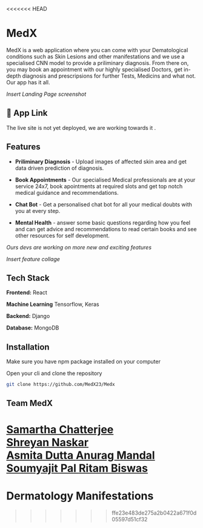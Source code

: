 <<<<<<< HEAD
# MedX

MedX is a web application where you can come with your Dematological conditions such as Skin Lesions and other manifestations and we use a specialised CNN model to provide a priliminary diagnosis. From there on, you may book an appointment with our highly specialised Doctors, get in-depth diagnosis and prescripsions for further Tests, Medicins and what not. Our app has it all.

*Insert Landing Page screenshot*

## 🔗 App Link

The live site is not yet deployed, we are working towards it .

## Features

- **Priliminary Diagnosis** - Upload images of affected skin area and get data driven prediction of diagnosis.

- **Book Appointments** - Our specialised Medical professionals are at your service 24x7, book apointments at required slots and get top notch medical guidance and recommendations. 

- **Chat Bot** - Get a personalised chat bot for all your medical doubts with you at every step.

- **Mental Health** - answer some basic questions regarding how you feel and can get advice and recommendations to read certain books and see other resources for self development.

*Ours devs are working on more new and exciting features*

*Insert feature collage*

## Tech Stack

**Frontend:** React

**Machine Learning** Tensorflow, Keras

**Backend:** Django

**Database:** MongoDB

## Installation

Make sure you have npm package installed on your computer

Open your cli and clone the repository

```bash
git clone https://github.com/MedX23/Medx
```

## Team MedX

[Samartha Chatterjee ](https://github.com/samchatt143)  
[Shreyan Naskar ](https://github.com/shreyan-naskar)  
[Asmita Dutta ](https://github.com/Asmita-Dutta)
[Anurag  Mandal](https://github.com/AnupMandal0505)
[Soumyajit Pal ](https://github.com/Soumyajit001)
[Ritam Biswas ](https://github.com/Ritambiswas007)
=======
# Dermatology Manifestations  

>>>>>>> ffe23e483de275a2b0422a671f0d05597d51cf32
